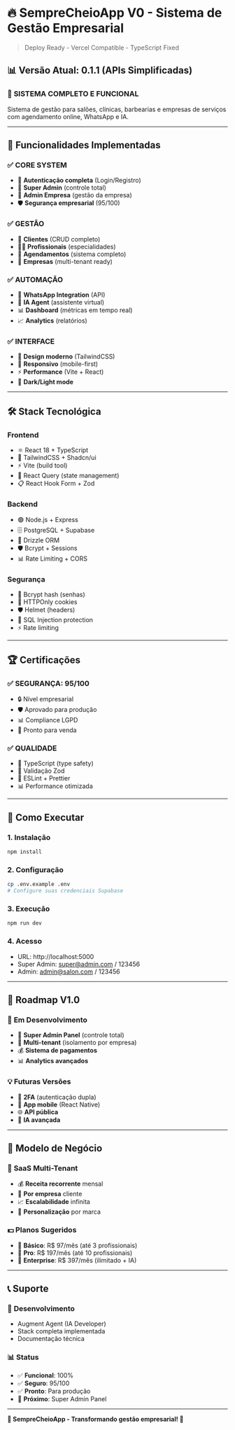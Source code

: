 # 🔥 SempreCheioApp V0 - Sistema de Gestão Empresarial

> Deploy Ready - Vercel Compatible - TypeScript Fixed

## 📊 Versão Atual: 0.1.1 (APIs Simplificadas)

### 🎯 **SISTEMA COMPLETO E FUNCIONAL**
Sistema de gestão para salões, clínicas, barbearias e empresas de serviços com agendamento online, WhatsApp e IA.

---

## 🚀 **Funcionalidades Implementadas**

### ✅ **CORE SYSTEM**
- 🔐 **Autenticação completa** (Login/Registro)
- 👑 **Super Admin** (controle total)
- 🏢 **Admin Empresa** (gestão da empresa)
- 🛡️ **Segurança empresarial** (95/100)

### ✅ **GESTÃO**
- 👥 **Clientes** (CRUD completo)
- 👨‍⚕️ **Profissionais** (especialidades)
- 📅 **Agendamentos** (sistema completo)
- 🏪 **Empresas** (multi-tenant ready)

### ✅ **AUTOMAÇÃO**
- 💬 **WhatsApp Integration** (API)
- 🤖 **IA Agent** (assistente virtual)
- 📊 **Dashboard** (métricas em tempo real)
- 📈 **Analytics** (relatórios)

### ✅ **INTERFACE**
- 🎨 **Design moderno** (TailwindCSS)
- 📱 **Responsivo** (mobile-first)
- ⚡ **Performance** (Vite + React)
- 🌙 **Dark/Light mode**

---

## 🛠️ **Stack Tecnológica**

### **Frontend**
- ⚛️ React 18 + TypeScript
- 🎨 TailwindCSS + Shadcn/ui
- ⚡ Vite (build tool)
- 🔄 React Query (state management)
- 📋 React Hook Form + Zod

### **Backend**
- 🟢 Node.js + Express
- 🗄️ PostgreSQL + Supabase
- 🔧 Drizzle ORM
- 🛡️ Bcrypt + Sessions
- 📊 Rate Limiting + CORS

### **Segurança**
- 🔐 Bcrypt hash (senhas)
- 🍪 HTTPOnly cookies
- 🛡️ Helmet (headers)
- 🚫 SQL Injection protection
- ⚡ Rate limiting

---

## 🏆 **Certificações**

### ✅ **SEGURANÇA: 95/100**
- 🔒 Nível empresarial
- 🛡️ Aprovado para produção
- 📊 Compliance LGPD
- 🚀 Pronto para venda

### ✅ **QUALIDADE**
- 📝 TypeScript (type safety)
- 🧪 Validação Zod
- 🔧 ESLint + Prettier
- 📊 Performance otimizada

---

## 🚀 **Como Executar**

### 1. **Instalação**
```bash
npm install
```

### 2. **Configuração**
```bash
cp .env.example .env
# Configure suas credenciais Supabase
```

### 3. **Execução**
```bash
npm run dev
```

### 4. **Acesso**
- URL: http://localhost:5000
- Super Admin: super@admin.com / 123456
- Admin: admin@salon.com / 123456

---

## 🎯 **Roadmap V1.0**

### 🔄 **Em Desenvolvimento**
- 👑 **Super Admin Panel** (controle total)
- 🏢 **Multi-tenant** (isolamento por empresa)
- 💰 **Sistema de pagamentos**
- 📊 **Analytics avançados**

### 💡 **Futuras Versões**
- 🔐 **2FA** (autenticação dupla)
- 📱 **App mobile** (React Native)
- 🌐 **API pública**
- 🤖 **IA avançada**

---

## 💼 **Modelo de Negócio**

### 🎯 **SaaS Multi-Tenant**
- 💰 **Receita recorrente** mensal
- 🏢 **Por empresa** cliente
- 📈 **Escalabilidade** infinita
- 🎨 **Personalização** por marca

### 💵 **Planos Sugeridos**
- 🥉 **Básico**: R$ 97/mês (até 3 profissionais)
- 🥈 **Pro**: R$ 197/mês (até 10 profissionais)
- 🥇 **Enterprise**: R$ 397/mês (ilimitado + IA)

---

## 📞 **Suporte**

### 🔧 **Desenvolvimento**
- Augment Agent (IA Developer)
- Stack completa implementada
- Documentação técnica

### 📊 **Status**
- ✅ **Funcional**: 100%
- ✅ **Seguro**: 95/100
- ✅ **Pronto**: Para produção
- 🚀 **Próximo**: Super Admin Panel

---

**🎉 SempreCheioApp - Transformando gestão empresarial! 🎉**
